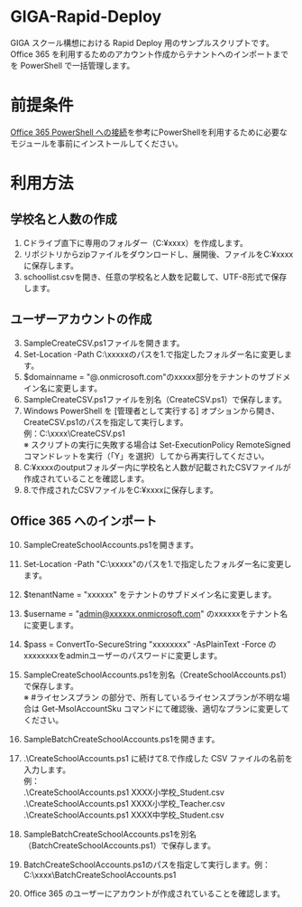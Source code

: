 # GIGA-Rapid-Deploy
GIGA スクール構想における Rapid Deploy 用のサンプルスクリプトです。<br>
Office 365 を利用するためのアカウント作成からテナントへのインポートまでを PowerShell で一括管理します。

# 前提条件
[Office 365 PowerShell への接続](https://docs.microsoft.com/ja-jp/office365/enterprise/powershell/connect-to-office-365-powershell)を参考にPowerShellを利用するために必要なモジュールを事前にインストールしてください。


# 利用方法
## 学校名と人数の作成
1. Cドライブ直下に専用のフォルダー（C:¥xxxx）を作成します。<br> 
2. リポジトリからzipファイルをダウンロードし、展開後、ファイルをC:¥xxxxに保存します。<br>
3. schoollist.csvを開き、任意の学校名と人数を記載して、UTF-8形式で保存します。<br>

## ユーザーアカウントの作成  
3. SampleCreateCSV.ps1ファイルを開きます。<br>
4. Set-Location -Path C:\xxxxxのパスを1.で指定したフォルダー名に変更します。<br>
5. $domainname = "@.onmicrosoft.com"のxxxxx部分をテナントのサブドメイン名に変更します。<br>
6. SampleCreateCSV.ps1ファイルを別名（CreateCSV.ps1）で保存します。<br>
7. Windows PowerShell を [管理者として実行する] オプションから開き、CreateCSV.ps1のパスを指定して実行します。<br>
例：C:\xxxx\CreateCSV.ps1<br>
※ スクリプトの実行に失敗する場合は Set-ExecutionPolicy RemoteSigned コマンドレットを実行（「Y」を選択）してから再実行してください。<br>
8. C:¥xxxxのoutputフォルダー内に学校名と人数が記載されたCSVファイルが作成されていることを確認します。<br>
9. 8.で作成されたCSVファイルをC:¥xxxxに保存します。<br>

## Office 365 へのインポート　　
10. SampleCreateSchoolAccounts.ps1を開きます。<br>
11. Set-Location -Path "C:\xxxxx"のパスを1.で指定したフォルダー名に変更します。<br>
12. $tenantName = "xxxxxx" をテナントのサブドメイン名に変更します。<br>
13. $username = "admin@xxxxxx.onmicrosoft.com" のxxxxxxをテナント名に変更します。<br>
14. $pass = ConvertTo-SecureString "xxxxxxxx" -AsPlainText -Force のxxxxxxxxをadminユーザーのパスワードに変更します。<br>
15. SampleCreateSchoolAccounts.ps1を別名（CreateSchoolAccounts.ps1）で保存します。<br>
※ #ライセンスプラン の部分で、所有しているライセンスプランが不明な場合は Get-MsolAccountSku コマンドにて確認後、適切なプランに変更してください。<br>
16. SampleBatchCreateSchoolAccounts.ps1を開きます。<br>
17. .\CreateSchoolAccounts.ps1 に続けて8.で作成した CSV ファイルの名前を入力します。<br>
例：<br>
.\CreateSchoolAccounts.ps1 XXXX小学校_Student.csv<br>
.\CreateSchoolAccounts.ps1 XXXX小学校_Teacher.csv<br>
.\CreateSchoolAccounts.ps1 XXXX中学校_Student.csv<br>

18. SampleBatchCreateSchoolAccounts.ps1を別名（BatchCreateSchoolAccounts.ps1）で保存します。<br>
19. BatchCreateSchoolAccounts.ps1のパスを指定して実行します。例：C:\xxxx\BatchCreateSchoolAccounts.ps1<br>
20. Office 365 のユーザーにアカウントが作成されていることを確認します。
